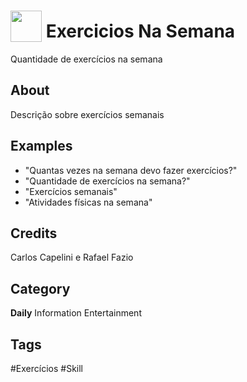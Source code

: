 # <img src="https://raw.githack.com/FortAwesome/Font-Awesome/master/svgs/solid/robot.svg" card_color="#22A7F0" width="50" height="50" style="vertical-align:bottom"/> Exercicios Na Semana
Quantidade de exercícios na semana

## About
Descrição sobre exercícios semanais

## Examples
* "Quantas vezes na semana devo fazer exercícios?"
* "Quantidade de exercícios na semana?"
* "Exercícios semanais"
* "Atividades físicas na semana"

## Credits
Carlos Capelini e Rafael Fazio

## Category
**Daily**
Information
Entertainment

## Tags
#Exercícios
#Skill

